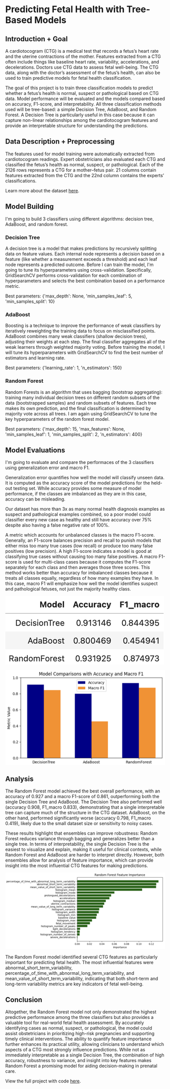 # Predicting Fetal Health with Tree-Based Models 

## Introduction + Goal

A cardiotocogram (CTG) is a medical test that records a fetus’s heart rate and the uterine contractions of the mother. Features extracted from a CTG often include things like baseline heart rate, variability, accelerations, and decelerations. Doctors use CTG data to assess fetal well-being. The CTG data, along with the doctor’s assessment of the fetus’s health, can also be used to train predictive models for fetal health classification.

The goal of this project is to train three classification models to predict whether a fetus’s health is normal, suspect or pathological based on CTG data. Model performance will be evaluated and the models compared based on accuracy, F1-score, and interpretability. All three classification methods used will be tree-based: a simple Decision Tree, AdaBoost, and Random Forest. A Decision Tree is particularly useful in this case because it can capture non-linear relationships among the cardiotocogram features and provide an interpretable structure for understanding the predictions.

## Data Description + Preprocessing

The features used for model training were automatically extracted from cardiotocogram readings. Expert obstetricians also evaluated each CTG and classified the fetus’s health as normal, suspect, or pathological. Each of the 2126 rows represents a CTG for a mother–fetus pair. 21 columns contain  features extracted from the CTG and the 22nd column contains the experts’ classifications.

Learn more about the dataset [here](https://www.kaggle.com/datasets/andrewmvd/fetal-health-classification).

## Model Building

I'm going to build 3 classifiers using different algorithms: decision tree, AdaBoost, and random forest. 

### Decision Tree
A decision tree is a model that makes predictions by recursively splitting data on feature values. Each internal node represents a decision based on a feature (like whether a measurement exceeds a threshold) and each leaf node represents a predicted outcome. Before I can train the model, I'm going to tune its hyperparameters using cross-validation. Specifically, GridSearchCV performs cross-validation for each combination of hyperparameters and selects the best combination based on a performance metric. 

Best parameters: {'max_depth': None, 'min_samples_leaf': 5, 'min_samples_split': 10}

### AdaBoost 
Boosting is a technique to improve the performance of weak classifiers by iteratively reweighting the training data to focus on misclassified points. AdaBoost combines many weak classifiers (shallow decision trees), adjusting their weights at each step. The final classifier aggregates all of the weak learners through weighted majority voting. Before training the model, I will tune its hyperparameters with GridSearchCV to find the best number of estimators and learning rate.

Best parameters: {'learning_rate': 1, 'n_estimators': 150}

### Random Forest

Random Forests is an algorithm that uses bagging (bootstrap aggregating): training many individual decision trees on different random subsets of the data (bootstrapped samples) and random subsets of features. Each tree makes its own prediction, and the final classification is determined by majority vote across all trees. I am again using GridSearchCV to tune the key hyperparameters of the random forest model.

Best parameters: {'max_depth': 15, 'max_features': None, 'min_samples_leaf': 1, 'min_samples_split': 2, 'n_estimators': 400}

## Model Evaluations

I'm going to evaluate and compare the performaces of the 3 classifiers using generalization error and macro F1. 

Generalization error quantifies how well the model will classify unseen data. It is computed as the accuracy score of the model predictions for the held-out testing set. While accuracy provides some measure of model performance, if the classes are imbalanced as they are in this case, accuracy can be misleading. 

Our dataset has more than 3x as many normal health diagnosis examples as suspect and pathological examples combined, so a poor model could classifier every new case as healthy and still have accuracy over 75% despite also having a false negative rate of 100%. 

A metric which accounts for unbalanced classes is the macro F1-score. Generally, an F1-score balances precision and recall to punish models that either miss too many true cases (low recall) or produce too many false positives (low precision). A high F1-score indicates a model is good at classifying true cases without causing too many false positives. A macro F1-score is used for multi-class cases because it computes the F1-score separately for each class and then averages those three scores. This method works better than accuracy for imbalanced classes because it treats all classes equally, regardless of how many examples they have. In this case, macro F1 will emphasize how well the model identifies suspect and pathological fetuses, not just the majority healthy class. 

![image](https://github.com/catherinealeal/FetalHealthClassifier/blob/main/images/table.png)

![image](https://github.com/catherinealeal/FetalHealthClassifier/blob/main/images/plot1.png)

## Analysis 
The Random Forest model achieved the best overall performance, with an accuracy of 0.927 and a macro F1-score of 0.861, outperforming both the single Decision Tree and AdaBoost. The Decision Tree also performed well (accuracy 0.908, F1_macro 0.833), demonstrating that a single interpretable tree can capture much of the structure in the CTG dataset. AdaBoost, on the other hand, performed significantly worse (accuracy 0.798, F1_macro 0.419), likely due to the small dataset size or sensitivity to noisy cases. 

These results highlight that ensembles can improve robustness: Random Forest reduces variance through bagging and generalizes better than a single tree. In terms of interpretability, the single Decision Tree is the easiest to visualize and explain, making it useful for clinical contexts, while Random Forest and AdaBoost are harder to interpret directly. However, both ensembles allow for analysis of feature importance, which can provide insight into the most influential CTG features for making predictions.

![image](https://github.com/catherinealeal/FetalHealthClassifier/blob/main/images/plot2.png)

The Random Forest model identified several CTG features as particularly important for predicting fetal health. The most influential features were abnormal_short_term_variability, percentage_of_time_with_abnormal_long_term_variability, and mean_value_of_short_term_variability, indicating that both short-term and long-term variability metrics are key indicators of fetal well-being. 

## Conclusion 

Altogether, the Random Forest model not only demonstrated the highest predictive performance among the three classifiers but also provides a valuable tool for real-world fetal health assessment. By accurately identifying cases as normal, suspect, or pathological, the model could assist obstetricians in prioritizing high-risk pregnancies and supporting timely clinical interventions. The ability to quantify feature importance further enhances its practical utility, allowing clinicians to understand which aspects of a CTG most strongly influence predictions. While not as immediately interpretable as a single Decision Tree, the combination of high accuracy, robustness to variance, and insight into key features makes Random Forest a promising model for aiding decision-making in prenatal care.

View the full project with code [here](https://github.com/catherinealeal/FetalHealthClassifier/blob/main/FetusHealthClassifier.ipynb).

